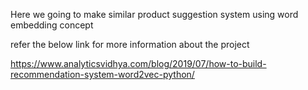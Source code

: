Here we going to make similar product suggestion system using word embedding concept

refer the below link for more information about the project

https://www.analyticsvidhya.com/blog/2019/07/how-to-build-recommendation-system-word2vec-python/